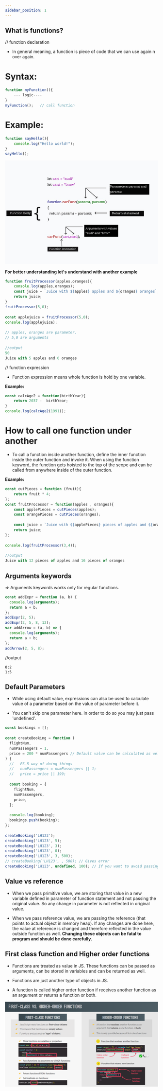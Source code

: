 ```yaml
---
sidebar_position: 1
---
```


## What is functions?

// function declaration

- In general meaning, a function is piece of code that we can use again n over again.

<h1>Syntax:</h1>

```javascript
function myFunction(){
    --- logic----
}
myFunction();   // call function
```
<h1>Example: </h1>

```javascript
function sayHello(){
    console.log("Hello world!");
}
sayHello();
```


![function](./function.jpeg)



**For better understanding let's understand with another example**

```javascript
function fruitProcessor(apples,oranges){
    console.log(apples,oranges);
    const juice = `Juice with ${apples} apples and ${oranges} oranges`;
    return juice;
}
fruitProcessor(5,0);

const applejuice = fruitProcessor(5,0);
console.log(applejuice);

// apples, oranges are parameter.
// 5,0 are arguments

//output
50
Juice with 5 apples and 0 oranges
```

// function expression


- Function expression means whole function is hold by one variable.

**Example:**

```javascript
const calcAge2 = function(birthYear){
    return 2037 -  birthYear;
}
console.log(calcAge2(1991));
```

<h1>How to call one function under another</h1>

- To call a function inside another function, define the inner function inside the outer function and invoke it. When using the function keyword, the function gets hoisted to the top of the scope and can be called from anywhere inside of the outer function.

**Example:**

```javascript
const cutPieces = function (fruit){
    return fruit * 4;
};
const fruitProcessor = function(apples , oranges){
    const applePieces = cutPieces(apples);
    const orangePieces = cutPieces(oranges);

    const juice = `Juice with ${applePieces} pieces of apples and ${orangePieces} pieces of oranges`;
    return juice;
};

console.log(fruitProcessor(3,4));

//output
Juice with 12 pieces of apples and 16 pieces of oranges
```

## Arguments keywords

=> Arguments keywords works only for regular functions.

```javascript
const addExpr = function (a, b) {
  console.log(arguments);
  return a + b;
};
addExpr(2, 5);
addExpr(2, 5, 8, 12);
var addArrow = (a, b) => {
  console.log(arguments);
  return a + b;
};
addArrow(2, 5, 8);
```

//output
```
0:2
1:5
```

## Default Parameters

- While using default value, expressions can also be used to calculate value of a parameter based on the value of parameter before it.

- You can't skip one parameter here. In order to do so you may just pass 'undefined'.


```js
const bookings = [];

const createBooking = function (
  flightNum,
  numPassengers = 1,
  price = 200 * numPassengers // Default value can be calculated as well. The parameters used in expression must be defined before
) {
  //   ES-5 way of doing things
  //   numPassengers = numPassengers || 1;
  //   price = price || 199;

  const booking = {
    flightNum,
    numPassengers,
    price,
  };

  console.log(booking);
  bookings.push(booking);
};

createBooking('LH123');
createBooking('LH123', 5);
createBooking('LH123', 3);
createBooking('LH123', 0);
createBooking('LH123', 3, 500);
// createBooking('LH123', , 500); // Gives error
createBooking('LH123', undefined, 100); // If you want to avoid passing numPassengers => Default value assigned*/
```

## Value vs reference

- When we pass primitive value, we are storing that value in a new variable defined in parameter of function statement and not passing the original value. So any change in parameter is not reflected in original value.

- When we pass reference value, we are passing the reference (that points to actual object in memory heap). If any changes are done here, the value at reference is changed and therefore reflected in the value outside function as well. **Changing these objects can be fatal to program and should be done carefully.**


## First class function and Higher order functions

- Functions are treated as value in JS. These functions can be passed as arguments, can be stored in variables and can be returned as well.

- Functions are just another type of objects in JS.

- A function is called higher order function if receives another function as an argument or returns a function or both.

![function](./fun.png)
